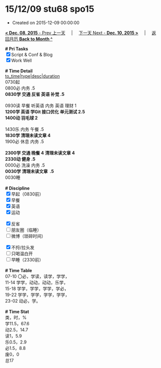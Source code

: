 # 15/12/09 stu68 spo15

- Created on 2015-12-09 00:00:00

[**< Dec. 08, 2015** - Prev 上一天](/lifelogs/2015/12/d08.md) &nbsp; &nbsp; | &nbsp; &nbsp; [下一天 Next - **Dec. 10, 2015 >**](/lifelogs/2015/12/d10.md) &nbsp; &nbsp; |  &nbsp; &nbsp; [返回月历 **Back to Month ^**](/lifelogs/2015/12/index.md)
<br/><div><b># Pri Tasks</b></div><div><input checked="true" type="checkbox"/>Script &amp; Conf &amp; Blog</div><div><input checked="true" type="checkbox"/>Work Well</div><div><br/></div><div><b># Time Detail</b></div><div><u>to_time|type|desc|duration</u></div><div>0730起</div><div>0800必 内务 .5</div><div><b>0830学 交通 反省 英语 补觉 .5</b></div><div><br/></div><div>0930读 早餐 听英语 内务 英语 理财 1</div><div><b>1200学 英语 学Git 接口优化 单元测试 2.5</b></div><div><b>1400动 羽毛球 2</b></div><div><br/></div><div>1430乐 内务 午餐 .5</div><div><b>1830学 清理未读文章 4</b></div><div>1900必 休息 内务 .5</div><div><br/></div><div><b>2300学 交通 晚餐 4</b> <b>清理未读文章 4</b></div><div><b>2330动 健身 .5</b></div><div>0000必 洗澡 内务 .5</div><div><b>0030学 清理未读文章  .5</b></div><div>0030睡</div><div><br/></div><div><b># Discipline</b></div><div><input checked="true" type="checkbox"/>早起（0830前）</div><div><input checked="true" type="checkbox"/>早餐</div><div><input checked="true" type="checkbox"/>英语</div><div><input checked="true" type="checkbox"/>运动</div><div><br/></div><div><input checked="true" type="checkbox"/>反省</div><div><input type="checkbox"/>朋友圈（临睡）</div><div><input type="checkbox"/>微博（琐碎时间）</div><div><br/></div><div><input checked="true" type="checkbox"/>不捋/拉头发</div><div><input type="checkbox"/>只喝温白开</div><div><input type="checkbox"/>早睡（2330前）</div><div><br/></div><div><b># Time Table</b></div><div>07-10 〇必，学读，读学，学学，</div><div>11-14 学学，动动，动动，乐学，</div><div>15-18 学学，学学，学学，学必，</div><div>19-22 学学，学学，学学，学学，</div><div>23-02 动必，学。</div><div><br/></div><div><b># Time Stat</b></div><div>类，时，%</div><div>学11.5，67.6</div><div>动2.5，14.7</div><div>读1，5.9</div><div>乐0.5，2.9</div><div>必1.5，8.8</div><div>废0，0</div><div>总17</div>
